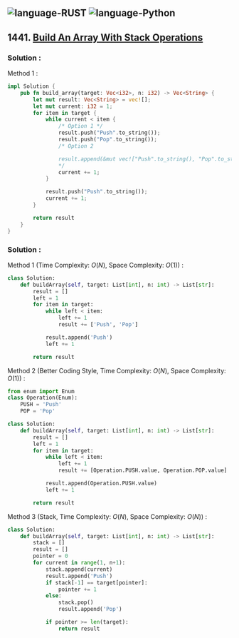 ![language-RUST](https://img.shields.io/badge/%20-RUST-8d4004?style=for-the-badge&logo=RUST)
![language-Python](https://img.shields.io/badge/%20-Python-ffd43b?style=for-the-badge&logo=PYTHON)
---

## 1441. [Build An Array With Stack Operations](https://leetcode.com/problems/build-an-array-with-stack-operations)

### Solution :

Method 1 :
```rust
impl Solution {
    pub fn build_array(target: Vec<i32>, n: i32) -> Vec<String> {
        let mut result: Vec<String> = vec![];
        let mut current: i32 = 1;
        for item in target {
            while current < item {
                /* Option 1 */
                result.push("Push".to_string());
                result.push("Pop".to_string());
                /* Option 2

                result.append(&mut vec!["Push".to_string(), "Pop".to_string()]);
                */
                current += 1;
            }

            result.push("Push".to_string());
            current += 1;
        }

        return result
    }
}
```

### Solution :

Method 1 (Time Complexity: $O(N)$, Space Complexity: $O(1)$) :
```python
class Solution:
    def buildArray(self, target: List[int], n: int) -> List[str]:
        result = []
        left = 1
        for item in target:
            while left < item:
                left += 1
                result += ['Push', 'Pop']

            result.append('Push')
            left += 1

        return result
```

Method 2 (Better Coding Style, Time Complexity: $O(N)$, Space Complexity: $O(1)$) :
```python
from enum import Enum
class Operation(Enum):
    PUSH = 'Push'
    POP = 'Pop'

class Solution:
    def buildArray(self, target: List[int], n: int) -> List[str]:
        result = []
        left = 1
        for item in target:
            while left < item:
                left += 1
                result += [Operation.PUSH.value, Operation.POP.value]

            result.append(Operation.PUSH.value)
            left += 1

        return result
```

Method 3 (Stack, Time Complexity: $O(N)$, Space Complexity: $O(N)$) :
```python
class Solution:
    def buildArray(self, target: List[int], n: int) -> List[str]:
        stack = []
        result = []
        pointer = 0
        for current in range(1, n+1):
            stack.append(current)
            result.append('Push')
            if stack[-1] == target[pointer]:
                pointer += 1
            else:
                stack.pop()
                result.append('Pop')

            if pointer >= len(target):
                return result
```
